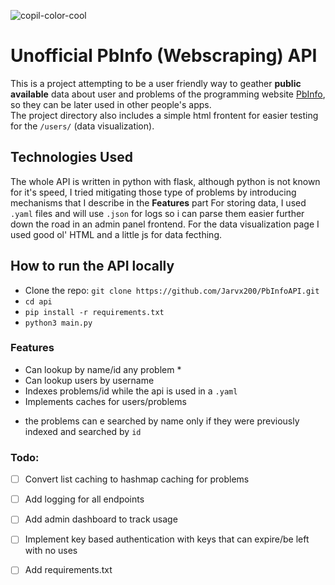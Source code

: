 
![copil-color-cool](https://github.com/Jarvx200/PbInfoAPI/assets/147537737/b3aec21d-7e51-47e7-9c35-4a83cd6f63d0)


# Unofficial PbInfo (Webscraping) API

This is a project attempting to be a user friendly way to geather **public available** data about user and problems of the programming website [PbInfo](www.pbinfo.ro), so they can be later used in other people's apps. \
The project directory also includes a simple html frontent for easier testing for the `/users/` (data visualization).

## Technologies Used

The whole API is written in python with flask, although python is not known for it's speed, I tried mitigating those type of problems by introducing mechanisms that I describe in the **Features** part
For storing data, I used `.yaml` files and will use `.json` for logs so i can parse them easier further down the road in an admin panel frontend.
For the data visualization page I used good ol' HTML and a little js for data fecthing.

## How to run the API locally 
-  Clone the repo: `git clone https://github.com/Jarvx200/PbInfoAPI.git`
- `cd api`
- `pip install -r requirements.txt`
- `python3 main.py`


### Features
  - Can lookup by name/id any problem *
  - Can lookup users by username
  - Indexes problems/id while the api is used in a `.yaml`
  - Implements caches for users/problems

  * the problems can e searched by name only if they were previously indexed and searched by `id`

### Todo:
  - [ ] Convert list caching to hashmap caching for problems
  - [ ] Add logging for all endpoints
  - [ ] Add admin dashboard to track usage
  - [ ] Implement key based authentication with keys that can expire/be left with no uses
  - [ ] Add requirements.txt

